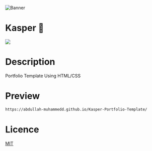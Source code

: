 ![Banner](![image](https://user-images.githubusercontent.com/78245792/229415790-7201cd03-2ee1-4c8e-b924-0e0a4b20c260.png))

# Kasper 💸
![](https://img.shields.io/tokei/lines/github/abdullah-muhammedd/Kasper-Portfolio-Template)
# Description 
Portfolio Template Using HTML/CSS
# Preview 
```bash 
https://abdullah-muhammedd.github.io/Kasper-Portfolio-Template/
```
# Licence 
[MIT](https://choosealicense.com/licenses/mit/)
